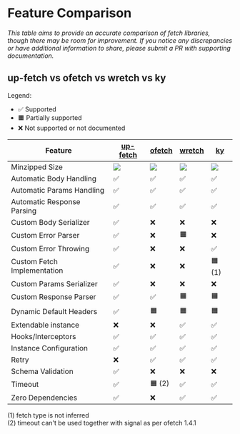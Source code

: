# Feature Comparison

_This table aims to provide an accurate comparison of fetch libraries, though there may be room for improvement. If you notice any discrepancies or have additional information to share, please submit a PR with supporting documentation._

## up-fetch vs ofetch vs wretch vs ky

Legend:

- ✅ Supported
- 🟧 Partially supported
- ❌ Not supported or not documented

| Feature                     | [up-fetch][up-fetch]                           | [ofetch][ofetch]                           | [wretch][wretch]                           | [ky][ky]                           |
| --------------------------- | ---------------------------------------------- | ------------------------------------------ | ------------------------------------------ | ---------------------------------- |
| Minzipped Size              | [![][up-fetch-size-badge]][up-fetch-size-link] | [![][ofetch-size-badge]][ofetch-size-link] | [![][wretch-size-badge]][wretch-size-link] | [![][ky-size-badge]][ky-size-link] |
| Automatic Body Handling     | ✅                                             | ✅                                         | ✅                                         | ✅                                 |
| Automatic Params Handling   | ✅                                             | ✅                                         | ✅                                         | ✅                                 |
| Automatic Response Parsing  | ✅                                             | ✅                                         | ✅                                         | ✅                                 |
| Custom Body Serializer      | ✅                                             | ❌                                         | ❌                                         | ❌                                 |
| Custom Error Parser         | ✅                                             | ❌                                         | 🟧                                         | ❌                                 |
| Custom Error Throwing       | ✅                                             | ❌                                         | ❌                                         | ✅                                 |
| Custom Fetch Implementation | ✅                                             | ❌                                         | ❌                                         | 🟧 (1)                             |
| Custom Params Serializer    | ✅                                             | ❌                                         | ❌                                         | ❌                                 |
| Custom Response Parser      | ✅                                             | ✅                                         | 🟧                                         | 🟧                                 |
| Dynamic Default Headers     | ✅                                             | 🟧                                         | 🟧                                         | 🟧                                 |
| Extendable instance         | ❌                                             | ❌                                         | ✅                                         | ✅                                 |
| Hooks/Interceptors          | ✅                                             | ✅                                         | ✅                                         | ✅                                 |
| Instance Configuration      | ✅                                             | ✅                                         | ✅                                         | ✅                                 |
| Retry                       | ❌                                             | ✅                                         | ✅                                         | ✅                                 |
| Schema Validation           | ✅                                             | ❌                                         | ❌                                         | ❌                                 |
| Timeout                     | ✅                                             | 🟧 (2)                                     | ✅                                         | ✅                                 |
| Zero Dependencies           | ✅                                             | ❌                                         | ✅                                         | ✅                                 |

(1) fetch type is not inferred \
(2) timeout can't be used together with signal as per ofetch 1.4.1

<!-- libs -->

[ky]: https://github.com/sindresorhus/ky
[ofetch]: https://github.com/unjs/ofetch
[wretch]: https://github.com/elbywan/wretch
[up-fetch]: https://github.com/L-Blondy/up-fetch

<!-- badges -->

[up-fetch-size-badge]: https://img.shields.io/bundlephobia/minzip/up-fetch?label=
[up-fetch-size-link]: https://bundlephobia.com/package/up-fetch
[ofetch-size-badge]: https://img.shields.io/bundlephobia/minzip/ofetch?label=
[ofetch-size-link]: https://bundlephobia.com/package/ofetch
[wretch-size-badge]: https://img.shields.io/bundlephobia/minzip/wretch?label=
[wretch-size-link]: https://bundlephobia.com/package/wretch
[ky-size-badge]: https://img.shields.io/bundlephobia/minzip/ky?label=
[ky-size-link]: https://bundlephobia.com/package/ky
